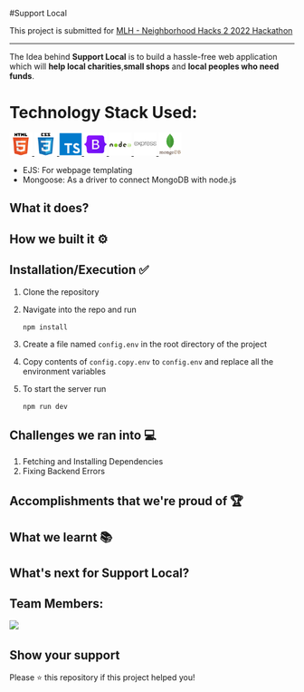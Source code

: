 #Support Local

This project is submitted for [MLH - Neighborhood Hacks 2 2022 Hackathon](https://neighborhood-hacks-2.devpost.com/)

---

The Idea behind **Support Local** is to build a hassle-free web application which will **help local charities**,**small shops** and **local peoples who need funds**.

# Technology Stack Used:
<a href="#" target="_blank" rel="noreferrer"> <img src="https://raw.githubusercontent.com/devicons/devicon/master/icons/html5/html5-original-wordmark.svg" alt="html5" width="40" height="40"/> </a>
<a href="#" target="_blank" rel="noreferrer"> <img src="https://raw.githubusercontent.com/devicons/devicon/master/icons/css3/css3-original-wordmark.svg" alt="css3" width="40" height="40"/> </a>
<a href="#" target="_blank" rel="noreferrer"> <img src="https://raw.githubusercontent.com/devicons/devicon/master/icons/typescript/typescript-original.svg" alt="css3" width="40" height="40"/> </a>
<a href="#" target="_blank" rel="noreferrer"> <img src="https://raw.githubusercontent.com/devicons/devicon/master/icons/bootstrap/bootstrap-original.svg" alt="css3" width="40" height="40"/> </a>
<a href="#" target="_blank" rel="noreferrer"> <img src="https://raw.githubusercontent.com/devicons/devicon/master/icons/nodejs/nodejs-original-wordmark.svg" alt="css3" width="40" height="40"/> </a>
<a href="#" target="_blank" rel="noreferrer"> <img src="https://raw.githubusercontent.com/devicons/devicon/master/icons/express/express-original-wordmark.svg" alt="css3" width="40" height="40"/> </a>
<a href="#" target="_blank" rel="noreferrer"> <img src="https://raw.githubusercontent.com/devicons/devicon/master/icons/mongodb/mongodb-original-wordmark.svg" alt="css3" width="40" height="40"/> </a>

- EJS: For webpage templating
- Mongoose: As a driver to connect MongoDB with node.js

## What it does?

## How we built it ⚙️


## Installation/Execution ✅

1. Clone the repository
2. Navigate into the repo and run

   ```
   npm install
   ```

3. Create a file named `config.env` in the root directory of the project
4. Copy contents of `config.copy.env` to `config.env` and replace all the environment variables
5. To start the server run
   ```
   npm run dev
   ```

## Challenges we ran into 💻
1. Fetching and Installing Dependencies 
2. Fixing Backend Errors

## Accomplishments that we're proud of 🏆


## What we learnt 📚

## What's next for Support Local?

## Team Members:
<a href="https://github.com/coder12git/Support-Local/graphs/contributors">
  <img src="https://contrib.rocks/image?repo=coder12git/Support-Local"/>
</a>

## Show your support

Please ⭐️ this repository if this project helped you!



